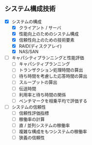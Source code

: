 ## システム構成技術

- [x] システムの構成
  - [x] クライアント / サーバ
  - [x] 性能向上のためのシステム構成
  - [x] 信頼性向上のための技術要素
  - [x] RAID(ディスクアレイ)
  - [x] NAS/SAN
- [ ] キャパシティプランニングと性能評価
  - [ ] キャパシティプランニング
  - [ ] トランザクション処理時間の算出
  - [ ] 待ち時間を考慮した応答時間の算出
  - [ ] スループットの算出
  - [ ] 伝送時間
  - [ ] 利用率と待ち時間の関係
  - [ ] ベンチマークを相乗平均で評価する
- [ ] システムの信頼性
  - [ ] 信頼性評価指標
  - [ ] 稼働率の計算
  - [ ] 直 / 並列システムの稼働率
  - [ ] 複雑な構成をもつシステムの稼働率
  - [ ] 狭義の信頼性
